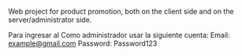 Web project for product promotion, both on the client side and on the server/administrator side.

Para ingresar al Como administrador usar la siguiente cuenta:
Email: example@gmail.com
Password: Password123
